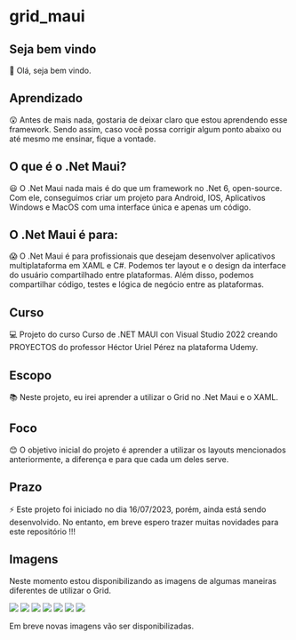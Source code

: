 # grid_maui

## Seja bem vindo

👋 Olá, seja bem vindo.

## Aprendizado

😲 Antes de mais nada, gostaria de deixar claro que estou aprendendo esse framework. Sendo assim, caso você possa corrigir algum ponto abaixo ou até mesmo me ensinar, fique a vontade.

## O que é o .Net Maui?

😃 O .Net Maui nada mais é do que um framework no .Net 6, open-source. Com ele, conseguimos criar um projeto para Android, IOS, Aplicativos Windows e MacOS com uma interface única e apenas um código.

## O .Net Maui é para:

😱 O .Net Maui é para profissionais que desejam desenvolver aplicativos multiplataforma em XAML e C#. Podemos ter layout e o design da interface do usuário compartilhado entre plataformas. Além disso, podemos compartilhar código, testes e lógica de negócio entre as plataformas.

## Curso

💻 Projeto do curso Curso de .NET MAUI con Visual Studio 2022 creando PROYECTOS do professor Héctor Uriel Pérez na plataforma Udemy.

## Escopo

📚 Neste projeto, eu irei aprender a utilizar o Grid no .Net Maui e o XAML.

## Foco

😊 O objetivo inicial do projeto é aprender a utilizar os layouts mencionados anteriormente, a diferença e para que cada um deles serve.

## Prazo

⚡ Este projeto foi iniciado no dia 16/07/2023, porém, ainda está sendo desenvolvido. No entanto, em breve espero trazer muitas novidades para este repositório !!!

## Imagens

Neste momento estou disponibilizando as imagens de algumas maneiras diferentes de utilizar o Grid.

 <img src= https://i.ibb.co/pKJ6VsQ/Grid-Maui.png />
 <img src= https://i.ibb.co/wwz3yXV/Grid-Maui-1.png />
 <img src= https://i.ibb.co/1Q7dJmR/Grid-Maui-2.png />
 <img src= https://i.ibb.co/PDypVNB/Grid-Maui-3.png />
 <img src= https://i.ibb.co/YPkdCQK/Grid-Maui-4.png />
 <img src= https://i.ibb.co/j5vw9yv/Grid-Maui-5.png />
 <img src= https://i.ibb.co/dcHvyFC/Grid-Maui-6.png />
                                                                       
Em breve novas imagens vão ser disponibilizadas.

